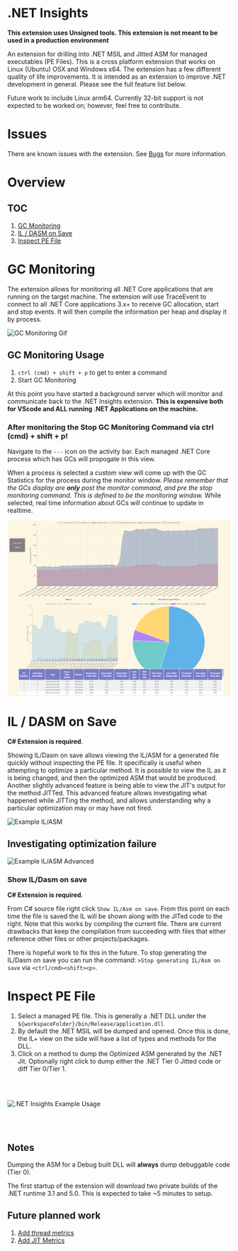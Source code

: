 # .NET Insights

**This extension uses Unsigned tools. This extension is not meant to be used in a production environment**

An extension for drilling into .NET MSIL and Jitted ASM for managed executables (PE Files). This is a cross platform extension that works on Linux (Ubuntu) OSX and Windows x64. The extension has a few different quality of life improvements. It is intended as an extension to improve .NET development in general. Please see the full feature list below.

Future work to include Linux arm64. Currently 32-bit support is not expected to be worked on; however, feel free to contribute.

# Issues

There are known issues with the extension. See [Bugs](https://github.com/jashook/vscode-dotnet-insights/issues?q=is%3Aissue+is%3Aopen+label%3Abug) for more information.

# Overview

## TOC

1. [GC Monitoring](#GC-Monitoring)
2. [IL / DASM on Save](#IL-/-DASM-on-Save)
3. [Inspect PE File](#Inspect-PE-File)

# GC Monitoring

The extension allows for monitoring all .NET Core applications that are running on the target machine. The extension will use TraceEvent to connect to all .NET Core applications 3.x+ to receive GC allocation, start and stop events. It will then compile the information per heap and display it by process.

![GC Monitoring Gif](https://github.com/jashook/vscode-dotnet-insights/blob/master/dotnetInsights/media/gcMonitoring.gif?raw=true)

## GC Monitoring Usage

1. `ctrl (cmd) + shift + p` to get to enter a command
2. Start GC Monitoring

At this point you have started a background server which will monitor and communicate back to the .NET Insights extension. **This is expensive both for VScode and ALL running .NET Applications on the machine.** 

### **After monitoring the Stop GC Monitoring Command via ctrl (cmd) + shift + p!**

Navigate to the `---` icon on the activity bar. Each managed .NET Core process which has GCs will propogate in this view.

When a process is selected a custom view will come up with the GC Statistics for the process during the monitor window. *Please remember that the GCs display are **only** post the monitor command, and pre the stop monitoring command. This is defined to be the monitoring window.* While selected, real time information about GCs will continue to update in realtime.

![GC Monitoring](https://raw.githubusercontent.com/jashook/vscode-dotnet-insights/master/dotnetInsights/media/gcMonitoring.png)

# IL / DASM on Save

**C# Extension is required**.

Showing IL/Dasm on save allows viewing the IL/ASM for a generated file quickly without inspecting the PE file. It specifically is useful when attempting to optimize a particular method. It is possible to view the IL as it is being changed, and then the optimized ASM that would be produced. Another slightly advanced feature is being able to view the JIT's output for the method JITTed. This advanced feature allows investigating what happened while JITTing the method, and allows understanding why a particular optimization may or may have not fired.

![Example IL/ASM](https://github.com/jashook/vscode-dotnet-insights/blob/master/dotnetInsights/media/il_on_save_general.gif?raw=true)

## Investigating optimization failure

![Example IL/ASM Advanced](https://github.com/jashook/vscode-dotnet-insights/blob/master/dotnetInsights/media/il_on_save_advanced.gif?raw=true)

### Show IL/Dasm on save

**C# Extension is required**.

From C# source file right click `Show IL/Asm on save`. From this point on each time the file is saved the IL will be shown along with the JITed code to the right. Note that this works by compiling the current file. There are current drawbacks that keep the compilation from succeeding with files that either reference other files or other projects/packages.

There is hopeful work to fix this in the future. To stop generating the IL/Dasm on save you can run the command: `>Stop generating IL/Asm on save` via `<ctrl/cmd><shift><p>`.

# Inspect PE File

1. Select a managed PE file. This is generally a .NET DLL under the `${workspaceFolder}/bin/Release/application.dll`
2. By default the .NET MSIL will be dumped and opened. Once this is done, the IL+ view on the side will have a list of types and methods for the DLL.
3. Click on a method to dump the Optimized ASM generated by the .NET Jit. Optionally right click to dump either the .NET Tier 0 Jitted code or diff Tier 0/Tier 1.

<br></br>

![.NET Insights Example Usage](https://github.com/jashook/vscode-dotnet-insights/blob/master/dotnetInsights/media/dotnet-insights-overview.gif?raw=true)

<br></br>

## Notes

Dumping the ASM for a Debug built DLL will **always** dump debuggable code (Tier 0).

The first startup of the extension will download two private builds of the .NET runtime 3.1 and 5.0. This is expected to take ~5 minutes to setup.

## Future planned work

1. [Add thread metrics](https://github.com/jashook/vscode-dotnet-insights/issues/20)
2. [Add JIT Metrics](https://github.com/jashook/vscode-dotnet-insights/issues/21)